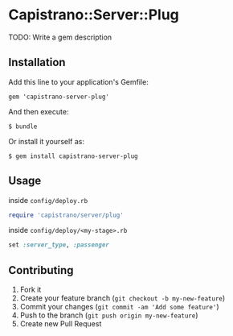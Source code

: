 # Capistrano::Server::Plug

TODO: Write a gem description

## Installation

Add this line to your application's Gemfile:

    gem 'capistrano-server-plug'

And then execute:

    $ bundle

Or install it yourself as:

    $ gem install capistrano-server-plug

## Usage

inside `config/deploy.rb`

```ruby
require 'capistrano/server/plug'
```

inside `config/deploy/<my-stage>.rb`

```ruby
set :server_type, :passenger
```



## Contributing

1. Fork it
2. Create your feature branch (`git checkout -b my-new-feature`)
3. Commit your changes (`git commit -am 'Add some feature'`)
4. Push to the branch (`git push origin my-new-feature`)
5. Create new Pull Request
